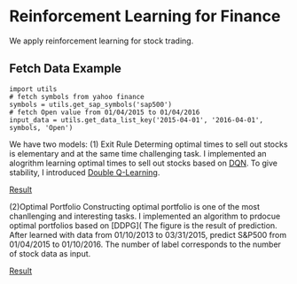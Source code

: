# Reinforcement Learning for Finance
We apply reinforcement learning for stock trading. 


## Fetch Data Example
```
import utils 
# fetch symbols from yahoo finance
symbols = utils.get_sap_symbols('sap500')
# fetch Open value from 01/04/2015 to 01/04/2016
input_data = utils.get_data_list_key('2015-04-01', '2016-04-01', symbols, 'Open')
```

We have two models:
(1) Exit Rule
Determing optimal times to sell out stocks is elementary and at the same time challenging task. I implemented an alogrithm learning optimal times to sell out stocks based on [DQN](http://www.nature.com/nature/journal/v518/n7540/full/nature14236.html). To give stability, I introduced [Double Q-Learning](https://www.aaai.org/Conferences/AAAI/2016/Papers/12vanHasselt12389.pdf).

 [Result](https://github.com/jjakimoto/DQN/tree/master/assets/trade_result.jpg)

(2)Optimal Portfolio
Constructing optimal portfolio is one of the most chanllenging and interesting tasks. I implemented an algorithm to prdocue optimal portfolios based on [DDPG](
The figure is the result of prediction.
After learned with data from 01/10/2013 to 03/31/2015, predict S&P500 from 01/04/2015 to 01/10/2016.
The number of label corresponds to the number of stock data as input.

[Result](https://github.com/jjakimoto/DQN/tree/master/assets/exit_result.jpg)
